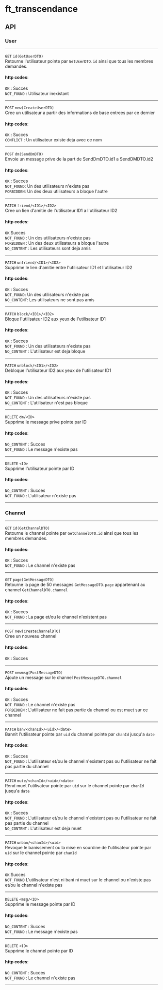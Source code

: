 # ft_transcendance 

## API

### User
___

`GET`  `id(GetUserDTO)`  
Retourne l'utilisateur pointe par `GetUserDTO.id` ainsi que tous les membres demandes.
#### http codes:  
`OK` : Succes  
`NOT_FOUND` : Utilisateur inexistant
___
  
`POST` `new(CreateUserDTO)`  
Cree un utilisateur a partir des informations de base entrees par ce dernier
#### http codes:  
`OK` : Succes  
`CONFLICT` : Un utilisateur existe deja avec ce nom  
___

`POST` `dm(SendDmDTO)`  
Envoie un message prive de la part de SendDmDTO.id1 a SendDMDTO.id2
#### http codes:  
`OK` : Succes  
`NOT_FOUND`: Un des utilisateurs n'existe pas  
`FORBIDDEN`: Un des deux utilisateurs a bloque l'autre
___

`PATCH` `friend/<ID1>/<ID2>`  
Cree un lien d'amitie de l'utilisateur ID1 a l'utilisateur ID2
#### http codes:
`OK` Succes  
`NOT_FOUND` : Un des utilisateurs n'existe pas  
`FORBIDDEN` : Un des deux utilisateurs a bloque l'autre  
`NO_CONTENT` : Les utilisateurs sont deja amis  
___

`PATCH` `unfriend/<ID1>/<ID2>`  
Supprime le lien d'amitie entre l'utilisateur ID1 et l'utilisateur ID2
#### http codes:
`OK` : Succes  
`NOT_FOUND`: Un des utilisateurs n'existe pas  
`NO_CONTENT`: Les utilisateurs ne sont pas amis  
___

`PATCH` `block/<ID1>/<ID2>`  
Bloque l'utilisateur ID2 aux yeux de l'utilisateur ID1
#### http codes:
`OK` : Succes  
`NOT_FOUND` : Un des utilisateurs n'existe pas  
`NO_CONTENT` : L'utilisateur est deja bloque  
___

`PATCH` `unblock/<ID1>/<ID2>`  
Debloque l'utilisateur ID2 aux yeux de l'utilisateur ID1
#### http codes:
`OK` : Succes  
`NOT_FOUND` : Un des utilisateurs n'existe pas  
`NO_CONTENT` : L'utilisateur n'est pas bloque
___

`DELETE` `dm/<ID>`  
Supprime le message prive pointe par ID
#### http codes:
`NO_CONTENT` : Succes  
`NOT_FOUND` : Le message n'existe pas  
___

`DELETE` `<ID>`  
Supprime l'utilisateur pointe par ID
#### http codes:
`NO_CONTENT` : Succes  
`NOT_FOUND` : L'utilisateur n'existe pas  
___

### Channel
___

`GET` `id(GetChannelDTO)`  
Retourne le channel pointe par `GetChannelDTO.id` ainsi que tous les membres demandes.
#### http codes:
`OK` : Succes  
`NOT_FOUND` : Le channel n'existe pas  
___

`GET` `page(GetMessageDTO)`  
Retourne la page de 50 messages `GetMessageDTO.page` appartenant au channel `GetChannelDTO.channel`
#### http codes:
`OK` : Succes  
`NOT_FOUND` : La page et/ou le channel n'existent pas  
___

`POST` `new(CreateChannelDTO)`  
Cree un nouveau channel
#### http codes:
`OK` : Succes  
___

`POST` `newmsg(PostMessageDTO)`  
Ajoute un message sur le channel `PostMessageDTO.channel`
#### http codes:
`OK` : Succes  
`NOT_FOUND` : Le channel n'existe pas  
`FORBIDDEN` : L'utilisateur ne fait pas partie du channel ou est muet sur ce channel  
___

`PATCH` `ban/<chanId>/<uid>/<date>`  
Bannit l'utilisateur pointe par `uid` du channel pointe par `chanId` jusqu'a `date`
#### http codes:
`OK` : Succes  
`NOT_FOUND` : L'utilisateur et/ou le channel n'existent pas ou l'utilisateur ne fait pas partie du channel  
___

`PATCH` `mute/<chanId>/<uid>/<date>`  
Rend muet l'utilisateur pointe par `uid` sur le channel pointe par `chanId` jusqu'a `date`
#### http codes:
`OK` : Succes  
`NOT_FOUND` : L'utilisateur et/ou le channel n'existent pas ou l'utilisateur ne fait pas partie du channel  
`NO_CONTENT` : L'utilisateur est deja muet  
___

`PATCH` `unban/<chanId>/<uid>`  
Revoque le banissement ou la mise en sourdine de l'utilisateur pointe par `uid` sur le channel pointe par `chanId`
#### http codes:
`OK` Succes  
`NOT_FOUND` L'utilisateur n'est ni bani ni muet sur le channel ou n'existe pas et/ou le channel n'existe pas  
___

`DELETE` `<msg/<ID>`  
Supprime le message pointe par ID
#### http codes:
`NO_CONTENT` : Succes  
`NOT_FOUND` : Le message n'existe pas  
___


`DELETE` `<ID>`  
Supprime le channel pointe par ID
#### http codes:
`NO_CONTENT` : Succes  
`NOT_FOUND` : Le channel n'existe pas  
___
